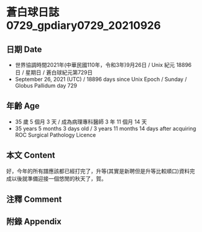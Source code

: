 [_metadata_:encoding]: - "utf-8"
[_metadata_:language]: - "zh-Hant-TW"
[_metadata_:fileformat]: - "markdown"
[_metadata_:MIME_type]: - "text/plain"
[_metadata_:markdown_version]: - "commonmark version 0.30"
[_metadata_:markdown_spec]: - "https://spec.commonmark.org/0.30/"

# 蒼白球日誌0729_gpdiary0729_20210926 #

## 日期 Date ##

* 世界協調時間2021年(中華民國110年，令和3年)9月26日 / Unix 紀元 18896 日 / 星期日 / 蒼白球紀元第729日
* September 26, 2021 (UTC) / 18896 days since Unix Epoch / Sunday / Globus Pallidum day 729

## 年齡 Age ##

* 35 歲 5 個月 3 天 / 成為病理專科醫師 3 年 11 個月 14 天
* 35 years 5 months 3 days old / 3 years 11 months 14 days after acquiring ROC Surgical Pathology Licence

## 本文 Content ##

好，今年的所有譜應該都已經打完了，升等(其實是新聘但是升等比較順口)資料完成以後就準備迎接一個悠閒的秋天了，賀。

## 注釋 Comment ##

## 附錄 Appendix ##

